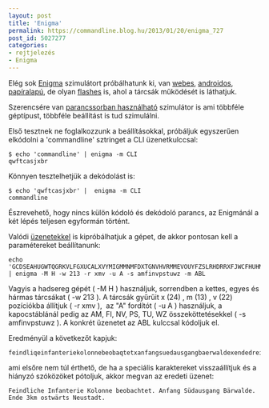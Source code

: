 ```yaml
---
layout: post
title: 'Enigma'
permalink: https://commandline.blog.hu/2013/01/20/enigma_727
post_id: 5027277
categories: 
- rejtjelezés
- Enigma
---
```


Elég sok 
[Enigma](http://hu.wikipedia.org/wiki/Enigma_%28g%C3%A9p%29) szimulátort próbálhatunk ki, van 
[webes](http://startpad.googlecode.com/hg/labs/js/enigma/enigma-sim.html), 
[androidos](https://play.google.com/store/apps/details?id=uk.co.franklinheath.enigmasim), 
[papíralapú](http://mckoss.com/Crypto/Enigma.htm), de olyan 
[flashes](http://enigmaco.de/_fs/index-enigma.html) is, ahol a tárcsák működését is láthatjuk.

Szerencsére van 
[parancssorban használható](http://www.bytereef.org/enigma-suite.html) szimulátor is ami többféle géptípust, többféle beállítást is tud szimulálni.

Első tesztnek ne foglalkozzunk a beállításokkal, próbáljuk egyszerűen elkódolni a 'commandline' sztringet a CLI üzenetkulccsal:

```
$ echo 'commandline' | enigma -m CLI
qwftcasjxbr
```

Könnyen tesztelhetjük a dekódolást is:

```
$ echo 'qwftcasjxbr' |  enigma -m CLI
commandline
```

Észrevehető, hogy nincs külön kódoló és dekódoló parancs, az Enigmánál a két lépés teljesen egyformán történt.

Valódi 
[üzenetekkel](http://wiki.franklinheath.co.uk/index.php/Enigma/Sample_Messages) is kipróbálhatjuk a gépet, de akkor pontosan kell a paramétereket beállítanunk:

```
echo 'GCDSEAHUGWTQGRKVLFGXUCALXVYMIGMMNMFDXTGNVHVRMMEVOUYFZSLRHDRRXFJWCFHUHMUNZEFRDISIKBGPMYVXUZ' | enigma -M H -w 213 -r xmv -u A -s amfinvpstuwz -m ABL
```

Vagyis a hadsereg gépét ( -M H ) használjuk, sorrendben a kettes, egyes és hármas tárcsákat ( -w 213 ). A tárcsák gyűrűit x (24) , m (13) , v (22) pozíciókba állítjuk ( -r xmv ),  az "A" fordítót ( -u A ) használjuk, a kapocstáblánál pedig az AM, FI, NV, PS, TU, WZ összeköttetésekkel ( -s amfinvpstuwz ). A konkrét üzenetet az ABL kulccsal kódoljuk el.

Eredményül a következőt kapjuk:

```
feindliqeinfanteriekolonnebeobaqtetxanfangsuedausgangbaerwaldexendedreikmostwaertsneustadt
```

ami elsőre nem túl érthető, de ha a speciális karaktereket visszaállítjuk és a hiányzó szóközöket pótoljuk, akkor megvan az eredeti üzenet:

```
Feindliche Infanterie Kolonne beobachtet. Anfang Südausgang Bärwalde. Ende 3km ostwärts Neustadt.
```